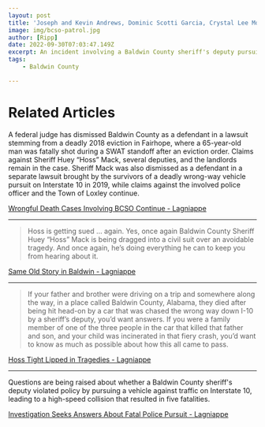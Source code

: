 ```yaml
---
layout: post
title: 'Joseph and Kevin Andrews, Dominic Scotti Garcia, Crystal Lee Moradie, Payton Leigh Northcut'
image: img/bcso-patrol.jpg
author: [Ripp]
date: 2022-09-30T07:03:47.149Z
excerpt: An incident involving a Baldwin County sheriff's deputy pursuing a vehicle against traffic on Interstate 10 resulted in a high-speed collision, claiming the lives of five individuals. Questions are now being raised about whether the deputy violated policy during the pursuit.
tags:
    - Baldwin County

---
```


# Related Articles

A federal judge has dismissed Baldwin County as a defendant in a lawsuit stemming from a deadly 2018 eviction in Fairhope, where a 65-year-old man was fatally shot during a SWAT standoff after an eviction order. Claims against Sheriff Huey “Hoss” Mack, several deputies, and the landlords remain in the case. Sheriff Mack was also dismissed as a defendant in a separate lawsuit brought by the survivors of a deadly wrong-way vehicle pursuit on Interstate 10 in 2019, while claims against the involved police officer and the Town of Loxley continue.

[Wrongful Death Cases Involving BCSO Continue - Lagniappe](https://lagniappemobile.com/wrongful-death-cases-involving-bcso-continue/)

-----

>Hoss is getting sued … again. Yes, once again Baldwin County Sheriff Huey “Hoss” Mack is being dragged into a civil suit over an avoidable tragedy. And once again, he’s doing everything he can to keep you from hearing about it. 

[Same Old Story in Baldwin - Lagniappe](https://lagniappemobile.com/same-old-story-in-baldwin/)

------

>If your father and brother were driving on a trip and somewhere along the way, in a place called Baldwin County, Alabama, they died after being hit head-on by a car that was chased the wrong way down I-10 by a sheriff’s deputy, you’d want answers. If you were a family member of one of the three people in the car that killed that father and son, and your child was incinerated in that fiery crash, you’d want to know as much as possible about how this all came to pass.

[Hoss Tight Lipped in Tragedies - Lagniappe](https://lagniappemobile.com/hoss-tight-lipped-in-tragedies/)

-----

Questions are being raised about whether a Baldwin County sheriff's deputy violated policy by pursuing a vehicle against traffic on Interstate 10, leading to a high-speed collision that resulted in five fatalities.

[Investigation Seeks Answers About Fatal Police Pursuit - Lagniappe](https://lagniappemobile.com/investigation-seeks-answers-about-fatal-police-pursuit/)

